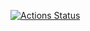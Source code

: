[![Actions Status](https://github.com/wand2016/phpunit_constraints/workflows/automated_testing/badge.svg)](https://github.com/wand2016/phpunit_constraints/actions)
